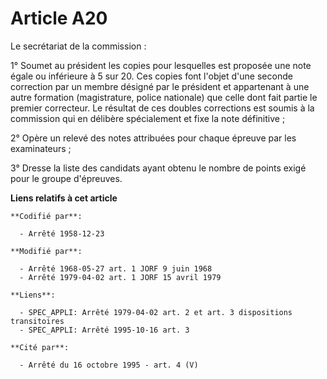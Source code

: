 # Article A20

Le secrétariat de la commission :

1° Soumet au président les copies pour lesquelles est proposée une note égale ou inférieure à 5 sur 20. Ces copies font
l'objet d'une seconde correction par un membre désigné par le président et appartenant à une autre formation (magistrature,
police nationale) que celle dont fait partie le premier correcteur. Le résultat de ces doubles corrections est soumis à la
commission qui en délibère spécialement et fixe la note définitive ;

2° Opère un relevé des notes attribuées pour chaque épreuve par les examinateurs ; 

3° Dresse la liste des candidats ayant obtenu le nombre de points exigé pour le groupe d'épreuves.

**Liens relatifs à cet article**

	**Codifié par**:

	  - Arrêté 1958-12-23

	**Modifié par**:

	  - Arrêté 1968-05-27 art. 1 JORF 9 juin 1968
	  - Arrêté 1979-04-02 art. 1 JORF 15 avril 1979

	**Liens**:

	  - SPEC_APPLI: Arrêté 1979-04-02 art. 2 et art. 3 dispositions transitoires
	  - SPEC_APPLI: Arrêté 1995-10-16 art. 3

	**Cité par**:

	  - Arrêté du 16 octobre 1995 - art. 4 (V)
